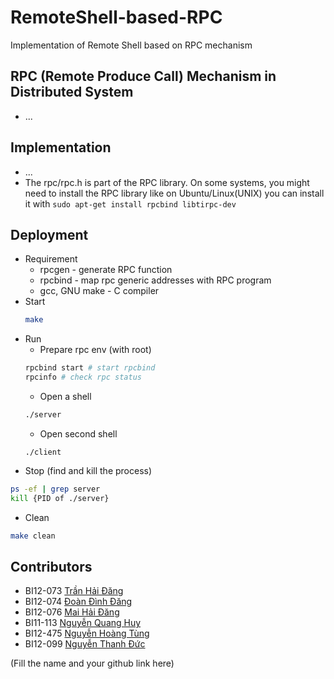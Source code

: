 # RemoteShell-based-RPC

Implementation of Remote Shell based on RPC mechanism

## RPC (Remote Produce Call) Mechanism in Distributed System

- ...

## Implementation

- ...
- The rpc/rpc.h is part of the RPC library. On some systems, you might need to install the RPC library like on Ubuntu/Linux(UNIX) you can install it with `sudo apt-get install rpcbind libtirpc-dev`

## Deployment

- Requirement
    - rpcgen - generate RPC function
    - rpcbind - map rpc generic addresses with RPC program
    - gcc, GNU make - C compiler
- Start
    ```bash
    make
    ```
- Run
    - Prepare rpc env (with root)
    ```bash
    rpcbind start # start rpcbind
    rpcinfo # check rpc status
    ```
    - Open a shell
    ```bash
    ./server
    ```
    - Open second shell
    ```bash\
    ./client
    ```
- Stop (find and kill the process)
```bash
ps -ef | grep server
kill {PID of ./server}
```
- Clean
```bash
make clean
```
## Contributors

- BI12-073 [Trần Hải Đăng](https://github.com/thdgg)
- BI12-074 [Đoàn Đình Đăng](https://github.com/dangdd2003)
- BI12-076 [Mai Hải Đăng](https://github.com/Incomprehensibilitative)
- BI11-113 [Nguyễn Quang Huy](https://github.com/Dev789-del)
- BI12-475 [Nguyễn Hoàng Tùng](https://github.com/Tonguesten36)
- BI12-099 [Nguyễn Thanh Đức](https://github.com/990-21IB)

(Fill the name and your github link here)

